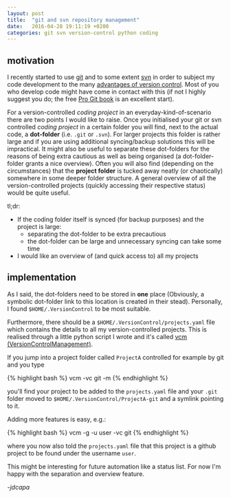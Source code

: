 ```yaml
---
layout: post
title:  "git and svn repository management"
date:   2016-04-28 19:11:19 +0200
categories: git svn version-control python coding
---
```


motivation
----------

I recently started to use
[git](https://en.wikipedia.org/wiki/Git_%28software%29)
 and to some extent
 [svn](https://en.wikipedia.org/wiki/Apache_Subversion)
 in order to subject my
 code development to the many
 [advantages of version control](https://stackoverflow.com/questions/1408450/why-should-i-use-version-control).
Most of you who develop code might have come in contact with this (if not
 I highly suggest you do; the free
 [Pro Git book](https://git-scm.com/book/en/v2) is an excellent start).

For a version-controlled *coding project* in an everyday-kind-of-scenario there
 are two points I would like to raise.
Once you initialised your git or svn controlled *coding project* in a certain
 folder you will find, next to the actual code, a **dot-folder** (i.e. `.git`
 or `.svn`).
For larger projects this folder is rather large and if you are using additional
 syncing/backup solutions this will be impractical.
It might also be useful to separate these dot-folders for the reasons of being
 extra cautious as well as being organised (a dot-folder-folder grants a nice
 overview).
Often you will also find (depending on the circumstances) that the **project
 folder** is tucked away neatly (or chaotically) somewhere in some deeper
 folder structure.
A general overview of all the version-controlled projects (quickly accessing
 their respective status) would be quite useful.

tl;dr:

+ If the coding folder itself is synced (for backup purposes) and the project is large:
    - separating the dot-folder to be extra precautious
    - the dot-folder can be large and unnecessary syncing can take some time
+ I would like an overview of (and quick access to) all my projects


implementation
--------------

As I said, the dot-folders need to be stored in **one** place (Obviously, a
 symbolic dot-folder link to this location is created in their stead).
Personally, I found `$HOME/.VersionControl` to be most suitable.

Furthermore, there should be a `$HOME/.VersionControl/projects.yaml` file
 which contains the details to all my version-controlled projects.
This is realised through a little python script I wrote and it's called
 [vcm (VersionControlManagement)](https://github.com/jdcapa/VersionControlManagement).

If you jump into a project folder called `ProjectA` controlled for example by
 git and you type

{% highlight bash %}
vcm -vc git -m
{% endhighlight %}

you'll find your project to be added to the `projects.yaml` file and your
 `.git` folder moved to `$HOME/.VersionControl/ProjectA-git` and a symlink
  pointing to it.

Adding more features is easy, e.g.:

{% highlight bash %}
vcm -g -u user -vc git
{% endhighlight %}

where you now also told the `projects.yaml` file that this project is a github
 project to be found under the username `user`.

This might be interesting for future automation like a status list.
For now I'm happy with the separation and overview feature.

*-jdcapa*

